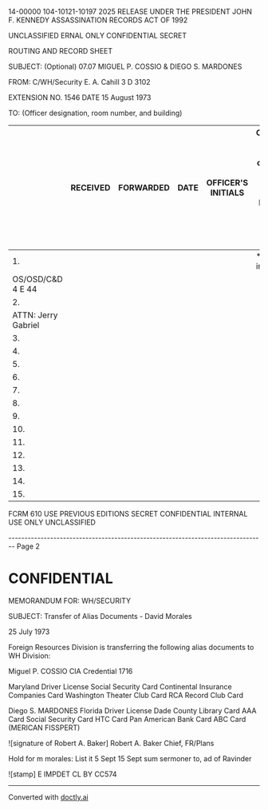 14-00000 104-10121-10197 2025 RELEASE UNDER THE PRESIDENT JOHN F. KENNEDY ASSASSINATION RECORDS ACT OF 1992

UNCLASSIFIED ERNAL ONLY CONFIDENTIAL SECRET

ROUTING AND RECORD SHEET

SUBJECT: (Optional) 07.07 MIGUEL P. COSSIO & DIEGO S. MARDONES

FROM: C/WH/Security E. A. Cahill 3 D 3102

EXTENSION NO. 1546 DATE 15 August 1973

TO: (Officer designation, room number, and building)

|                     | RECEIVED | FORWARDED | DATE | OFFICER'S INITIALS | COMMENTS (Number each comment to show from whom to whom. Draw a line across column after each comment.) |
| ------------------- | -------- | --------- | ---- | ------------------ | ------------------------------------------------------------------------------------------------------- |
| 1.                  |          |           |      |                    | * For your information.                                                                                 |
| OS/OSD/C&D 4 E 44   |          |           |      |                    |                                                                                                         |
| 2.                  |          |           |      |                    |                                                                                                         |
| ATTN: Jerry Gabriel |          |           |      |                    |                                                                                                         |
| 3.                  |          |           |      |                    |                                                                                                         |
| 4.                  |          |           |      |                    |                                                                                                         |
| 5.                  |          |           |      |                    |                                                                                                         |
| 6.                  |          |           |      |                    |                                                                                                         |
| 7.                  |          |           |      |                    |                                                                                                         |
| 8.                  |          |           |      |                    |                                                                                                         |
| 9.                  |          |           |      |                    |                                                                                                         |
| 10.                 |          |           |      |                    |                                                                                                         |
| 11.                 |          |           |      |                    |                                                                                                         |
| 12.                 |          |           |      |                    |                                                                                                         |
| 13.                 |          |           |      |                    |                                                                                                         |
| 14.                 |          |           |      |                    |                                                                                                         |
| 15.                 |          |           |      |                    |                                                                                                         |

FCRM 610 USE PREVIOUS EDITIONS SECRET CONFIDENTIAL INTERNAL USE ONLY UNCLASSIFIED


-------------------------------------------------------------------------------- Page 2

# CONFIDENTIAL

MEMORANDUM FOR: WH/SECURITY

SUBJECT: Transfer of Alias Documents -
David Morales

25 July 1973

Foreign Resources Division is transferring the following alias documents to WH Division:

Miguel P. COSSIO
CIA Credential 1716

Maryland Driver License
Social Security Card
Continental Insurance Companies Card
Washington Theater Club Card
RCA Record Club Card

Diego S. MARDONES
Florida Driver License
Dade County Library Card
AAA Card
Social Security Card
HTC Card
Pan American Bank Card
ABC Card
(MERICAN  FISSPERT)

![signature of Robert A. Baker]
Robert A. Baker
Chief, FR/Plans

Hold for m morales:
List it 5 Sept
15 Sept  sum sermoner to, ad of Ravinder

![stamp]
E IMPDET CL BY CC574


---
Converted with [doctly.ai](https://doctly.ai)